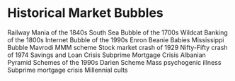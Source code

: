 # Historical Market Bubbles

Railway Mania of the 1840s
South Sea Bubble of the 1700s
Wildcat Banking of the 1800s
Internet Bubble of the 1990s
Enron
Beanie Babies
Mississippi Bubble
Mavrodi MMM scheme
Stock market crash of 1929
Nifty-Fifty crash of 1974
Savings and Loan Crisis
Subprime Mortgage Crisis
Albanian Pyramid Schemes of the 1990s
Darien Scheme
Mass psychogenic illness
Subprime mortgage crisis
Millennial cults